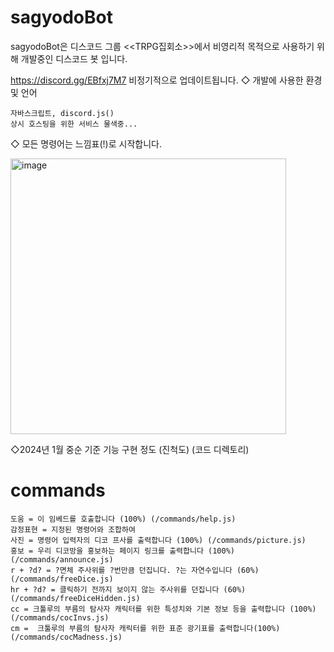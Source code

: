 ﻿# sagyodoBot
sagyodoBot은 디스코드 그룹 <<TRPG집회소>>에서 비영리적 목적으로 사용하기 위해 개발중인 디스코드 봇 입니다.


https://discord.gg/EBfxj7M7
비정기적으로 업데이트됩니다. 
◇ 개발에 사용한 환경 및 언어


```
자바스크립트, discord.js()
상시 호스팅을 위한 서비스 물색중... 
```


◇ 모든 명령어는 느낌표(!)로 시작합니다. 

<img width="441" alt="image" src="https://github.com/hwangjisu9112/sagyodoBot/assets/101966205/b57f86be-b4e1-47c8-bc3b-7168b469ebd9">

◇2024년 1월 중순 기준 기능 구현 정도 (진척도) (코드 디렉토리)

# commands

```
도움 = 이 임베드를 호출합니다 (100%) (/commands/help.js)
감정표현 = 지정된 명령어와 조합하여 
사진 = 명령어 입력자의 디코 프사를 출력합니다 (100%) (/commands/picture.js)
홍보 = 우리 디코방을 홍보하는 페이지 링크를 출력합니다 (100%) (/commands/announce.js)
r + ?d? = ?면체 주사위를 ?번만큼 던집니다. ?는 자연수입니다 (60%)(/commands/freeDice.js)
hr + ?d? = 클릭하기 전까지 보이지 않는 주사위를 던집니다 (60%)(/commands/freeDiceHidden.js)
cc = 크툴루의 부름의 탐사자 캐릭터를 위한 특성치와 기본 정보 등을 출력합니다 (100%)(/commands/cocInvs.js)
cm =  크툴루의 부름의 탐사자 캐릭터를 위한 표준 광기표를 출력합니다(100%)(/commands/cocMadness.js)
```
